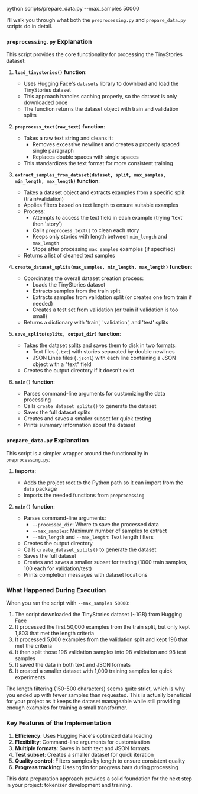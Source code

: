 python scripts/prepare_data.py --max_samples 50000

I'll walk you through what both the `preprocessing.py` and `prepare_data.py` scripts do in detail.

### `preprocessing.py` Explanation

This script provides the core functionality for processing the TinyStories dataset:

1. **`load_tinystories()` function**:
   - Uses Hugging Face's `datasets` library to download and load the TinyStories dataset
   - This approach handles caching properly, so the dataset is only downloaded once
   - The function returns the dataset object with train and validation splits

2. **`preprocess_text(raw_text)` function**:
   - Takes a raw text string and cleans it:
     - Removes excessive newlines and creates a properly spaced single paragraph
     - Replaces double spaces with single spaces
   - This standardizes the text format for more consistent training

3. **`extract_samples_from_dataset(dataset, split, max_samples, min_length, max_length)` function**:
   - Takes a dataset object and extracts examples from a specific split (train/validation)
   - Applies filters based on text length to ensure suitable examples
   - Process:
     - Attempts to access the text field in each example (trying 'text' then 'story')
     - Calls `preprocess_text()` to clean each story
     - Keeps only stories with length between `min_length` and `max_length`
     - Stops after processing `max_samples` examples (if specified)
   - Returns a list of cleaned text samples

4. **`create_dataset_splits(max_samples, min_length, max_length)` function**:
   - Coordinates the overall dataset creation process:
     - Loads the TinyStories dataset
     - Extracts samples from the train split
     - Extracts samples from validation split (or creates one from train if needed)
     - Creates a test set from validation (or train if validation is too small)
   - Returns a dictionary with 'train', 'validation', and 'test' splits

5. **`save_splits(splits, output_dir)` function**:
   - Takes the dataset splits and saves them to disk in two formats:
     - Text files (`.txt`) with stories separated by double newlines
     - JSON Lines files (`.jsonl`) with each line containing a JSON object with a "text" field
   - Creates the output directory if it doesn't exist

6. **`main()` function**:
   - Parses command-line arguments for customizing the data processing
   - Calls `create_dataset_splits()` to generate the dataset
   - Saves the full dataset splits
   - Creates and saves a smaller subset for quick testing
   - Prints summary information about the dataset

### `prepare_data.py` Explanation

This script is a simpler wrapper around the functionality in `preprocessing.py`:

1. **Imports**:
   - Adds the project root to the Python path so it can import from the `data` package
   - Imports the needed functions from `preprocessing`

2. **`main()` function**:
   - Parses command-line arguments:
     - `--processed_dir`: Where to save the processed data
     - `--max_samples`: Maximum number of samples to extract
     - `--min_length` and `--max_length`: Text length filters
   - Creates the output directory
   - Calls `create_dataset_splits()` to generate the dataset
   - Saves the full dataset
   - Creates and saves a smaller subset for testing (1000 train samples, 100 each for validation/test)
   - Prints completion messages with dataset locations

### What Happened During Execution

When you ran the script with `--max_samples 50000`:

1. The script downloaded the TinyStories dataset (~1GB) from Hugging Face
2. It processed the first 50,000 examples from the train split, but only kept 1,803 that met the length criteria
3. It processed 5,000 examples from the validation split and kept 196 that met the criteria
4. It then split those 196 validation samples into 98 validation and 98 test samples
5. It saved the data in both text and JSON formats
6. It created a smaller dataset with 1,000 training samples for quick experiments

The length filtering (150-500 characters) seems quite strict, which is why you ended up with fewer samples than requested. This is actually beneficial for your project as it keeps the dataset manageable while still providing enough examples for training a small transformer.

### Key Features of the Implementation

1. **Efficiency**: Uses Hugging Face's optimized data loading
2. **Flexibility**: Command-line arguments for customization
3. **Multiple formats**: Saves in both text and JSON formats
4. **Test subset**: Creates a smaller dataset for quick iteration
5. **Quality control**: Filters samples by length to ensure consistent quality
6. **Progress tracking**: Uses tqdm for progress bars during processing

This data preparation approach provides a solid foundation for the next step in your project: tokenizer development and training.